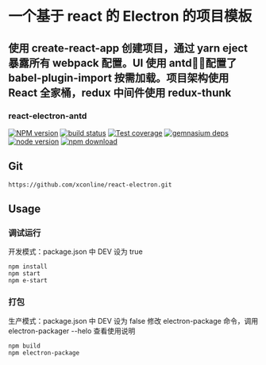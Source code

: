 # 一个基于 react 的 Electron 的项目模板

## 使用 create-react-app 创建项目，通过 yarn eject 暴露所有 webpack 配置。UI 使用 **antd**，配置了 **babel-plugin-import** 按需加载。项目架构使用 React 全家桶，redux 中间件使用 redux-thunk

### react-electron-antd

[![NPM version][npm-image]][npm-url]
[![build status][travis-image]][travis-url]
[![Test coverage][codecov-image]][codecov-url]
[![gemnasium deps][gemnasium-image]][gemnasium-url]
[![node version][node-image]][node-url]
[![npm download][download-image]][download-url]

[npm-image]: http://img.shields.io/npm/v/rc-slider.svg?style=flat-square
[npm-url]: http://npmjs.org/package/rc-slider
[travis-image]: https://img.shields.io/travis/react-component/slider.svg?style=flat-square
[travis-url]: https://travis-ci.org/react-component/slider
[codecov-image]: https://img.shields.io/codecov/c/github/react-component/slider/master.svg?style=flat-square
[codecov-url]: https://codecov.io/gh/react-component/slider/branch/master
[gemnasium-image]: http://img.shields.io/gemnasium/react-component/slider.svg?style=flat-square
[gemnasium-url]: https://gemnasium.com/react-component/slider
[node-image]: https://img.shields.io/badge/node.js-%3E=_0.10-green.svg?style=flat-square
[node-url]: http://nodejs.org/download/
[download-image]: https://img.shields.io/npm/dm/rc-slider.svg?style=flat-square
[download-url]: https://npmjs.org/package/rc-slider

## Git

```
https://github.com/xconline/react-electron.git
```

## Usage

### 调试运行

开发模式：package.json 中 DEV 设为 true

```
npm install
npm start
npm e-start
```

### 打包

生产模式：package.json 中 DEV 设为 false
修改 electron-package 命令，调用 electron-packager --helo 查看使用说明

```
npm build
npm electron-package
```
